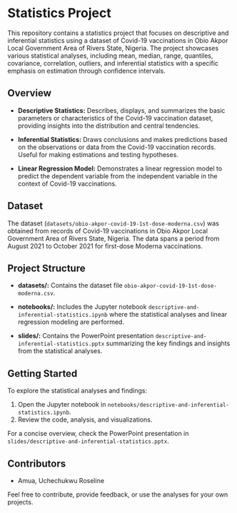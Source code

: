 # Statistics Project

This repository contains a statistics project that focuses on descriptive and inferential statistics using a dataset of Covid-19 vaccinations in Obio Akpor Local Government Area of Rivers State, Nigeria. The project showcases various statistical analyses, including mean, median, range, quantiles, covariance, correlation, outliers, and inferential statistics with a specific emphasis on estimation through confidence intervals.

## Overview

- **Descriptive Statistics:** Describes, displays, and summarizes the basic parameters or characteristics of the Covid-19 vaccination dataset, providing insights into the distribution and central tendencies.

- **Inferential Statistics:** Draws conclusions and makes predictions based on the observations or data from the Covid-19 vaccination records. Useful for making estimations and testing hypotheses.

- **Linear Regression Model:** Demonstrates a linear regression model to predict the dependent variable from the independent variable in the context of Covid-19 vaccinations.

## Dataset

The dataset (`datasets/obio-akpor-covid-19-1st-dose-moderna.csv`) was obtained from records of Covid-19 vaccinations in Obio Akpor Local Government Area of Rivers State, Nigeria. The data spans a period from August 2021 to October 2021 for first-dose Moderna vaccinations.

## Project Structure

- **datasets/:** Contains the dataset file `obio-akpor-covid-19-1st-dose-moderna.csv`.

- **notebooks/:** Includes the Jupyter notebook `descriptive-and-inferential-statistics.ipynb` where the statistical analyses and linear regression modeling are performed.

- **slides/:** Contains the PowerPoint presentation `descriptive-and-inferential-statistics.pptx` summarizing the key findings and insights from the statistical analyses.

## Getting Started

To explore the statistical analyses and findings:

1. Open the Jupyter notebook in `notebooks/descriptive-and-inferential-statistics.ipynb`.
2. Review the code, analysis, and visualizations.

For a concise overview, check the PowerPoint presentation in `slides/descriptive-and-inferential-statistics.pptx`.

## Contributors

- Amua, Uchechukwu Roseline

Feel free to contribute, provide feedback, or use the analyses for your own projects.


